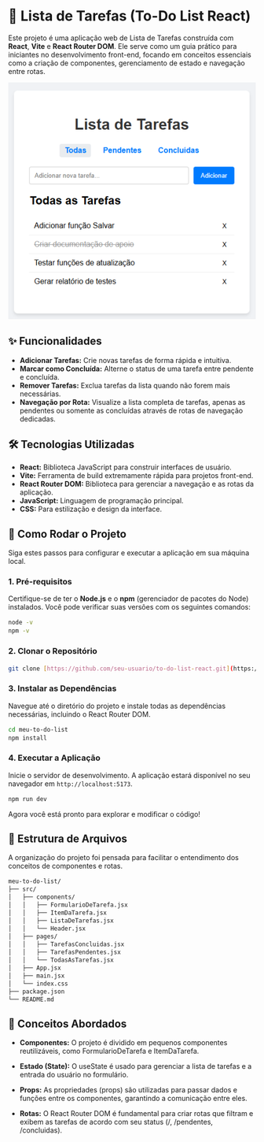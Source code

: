# 📝 Lista de Tarefas (To-Do List React)

Este projeto é uma aplicação web de Lista de Tarefas construída com **React**, **Vite** e **React Router DOM**. Ele serve como um guia prático para iniciantes no desenvolvimento front-end, focando em conceitos essenciais como a criação de componentes, gerenciamento de estado e navegação entre rotas.

![Preview da Lista de Tarefas](to-do-list-react.png)

## ✨ Funcionalidades

- **Adicionar Tarefas:** Crie novas tarefas de forma rápida e intuitiva.
- **Marcar como Concluída:** Alterne o status de uma tarefa entre pendente e concluída.
- **Remover Tarefas:** Exclua tarefas da lista quando não forem mais necessárias.
- **Navegação por Rota:** Visualize a lista completa de tarefas, apenas as pendentes ou somente as concluídas através de rotas de navegação dedicadas.

## 🛠️ Tecnologias Utilizadas

- **React:** Biblioteca JavaScript para construir interfaces de usuário.
- **Vite:** Ferramenta de build extremamente rápida para projetos front-end.
- **React Router DOM:** Biblioteca para gerenciar a navegação e as rotas da aplicação.
- **JavaScript:** Linguagem de programação principal.
- **CSS:** Para estilização e design da interface.

## 🚀 Como Rodar o Projeto

Siga estes passos para configurar e executar a aplicação em sua máquina local.

### 1. Pré-requisitos

Certifique-se de ter o **Node.js** e o **npm** (gerenciador de pacotes do Node) instalados. Você pode verificar suas versões com os seguintes comandos:

```bash
node -v
npm -v
```
### 2. Clonar o Repositório

```bash
git clone [https://github.com/seu-usuario/to-do-list-react.git](https://github.com/seu-usuario/to-do-list-react.git)
```

### 3. Instalar as Dependências
Navegue até o diretório do projeto e instale todas as dependências necessárias, incluindo o React Router DOM.

```bash
cd meu-to-do-list
npm install
```

### 4. Executar a Aplicação

Inicie o servidor de desenvolvimento. A aplicação estará disponível no seu navegador em `http://localhost:5173`.

```bash
npm run dev
```
Agora você está pronto para explorar e modificar o código!

## 📂 Estrutura de Arquivos

A organização do projeto foi pensada para facilitar o entendimento dos conceitos de componentes e rotas.

```
meu-to-do-list/
├── src/
│   ├── components/
│   │   ├── FormularioDeTarefa.jsx
│   │   ├── ItemDaTarefa.jsx
│   │   ├── ListaDeTarefas.jsx
│   │   └── Header.jsx
│   ├── pages/
│   │   ├── TarefasConcluidas.jsx
│   │   ├── TarefasPendentes.jsx
│   │   └── TodasAsTarefas.jsx
│   ├── App.jsx
│   ├── main.jsx
│   └── index.css
├── package.json
└── README.md
```

## 🧠 Conceitos Abordados

* **Componentes:** O projeto é dividido em pequenos componentes reutilizáveis, como FormularioDeTarefa e ItemDaTarefa.

* **Estado (State):** O useState é usado para gerenciar a lista de tarefas e a entrada do usuário no formulário.

* **Props:** As propriedades (props) são utilizadas para passar dados e funções entre os componentes, garantindo a comunicação entre eles.

* **Rotas:** O React Router DOM é fundamental para criar rotas que filtram e exibem as tarefas de acordo com seu status (/, /pendentes, /concluidas).